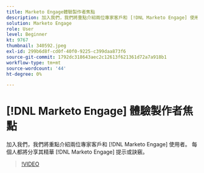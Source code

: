 ```yaml
---
title: Marketo Engage體驗製作者焦點
description: 加入我們，我們將重點介紹兩位專家客戶和 [!DNL Marketo Engage] 使用者。 每個人都將分享其精華 [!DNL Marketo Engage] 提示或訣竅。
solution: Marketo Engage
role: User
level: Beginner
kt: 9767
thumbnail: 340592.jpeg
exl-id: 299b6d8f-cd0f-40f0-9225-c399daa873f6
source-git-commit: 1792dc318643aec2c12613f621361d72a7a918b1
workflow-type: tm+mt
source-wordcount: '44'
ht-degree: 0%

---
```


# [!DNL Marketo Engage] 體驗製作者焦點

加入我們，我們將重點介紹兩位專家客戶和 [!DNL Marketo Engage] 使用者。 每個人都將分享其精華 [!DNL Marketo Engage] 提示或訣竅。

>[!VIDEO](https://video.tv.adobe.com/v/340592/?quality=12&learn=on)
